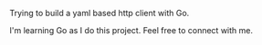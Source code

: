 Trying to build a yaml based http client with Go.

I'm learning Go as I do this project. Feel free to connect with me.
